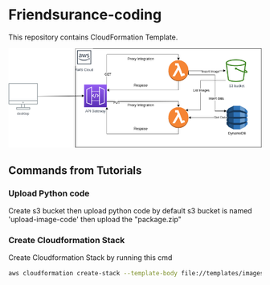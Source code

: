 # Friendsurance-coding

This repository contains CloudFormation Template.

<img alt="Alt text" src="Architecture.drawio.png" title="AWS Architecture"/>

## Commands from Tutorials

### Upload Python code

Create s3 bucket then upload python code
by default s3 bucket is named 'upload-image-code'
then upload the "package.zip"

### Create Cloudformation Stack

Create Cloudformation Stack by running this cmd
```bash
aws cloudformation create-stack --template-body file://templates/images.yaml --stack-name images --capabilities CAPABILITY_IAM
```
